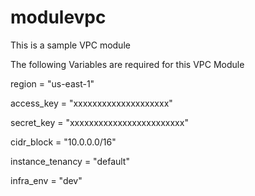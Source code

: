 # modulevpc
This is a sample VPC module

The following Variables are required for this VPC Module

region = "us-east-1"

access_key = "xxxxxxxxxxxxxxxxxxxx"

secret_key = "xxxxxxxxxxxxxxxxxxxxxxxx"

cidr_block = "10.0.0.0/16"

instance_tenancy = "default"

infra_env = "dev"
